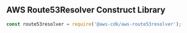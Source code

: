 ## AWS Route53Resolver Construct Library

```ts
const route53resolver = require('@aws-cdk/aws-route53resolver');
```

